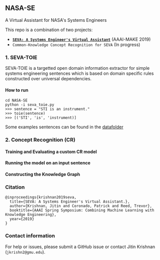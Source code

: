 ## NASA-SE
A Virtual Assistant for NASA's Systems Engineers

This repo is a combination of two projects:
*   **[`SEVA: A Systems Engineer's Virtual Assistant`](http://ceur-ws.org/Vol-2350/paper3.pdf)** (AAAI-MAKE 2019)
*   `Common-Knowledge Concept Recognition for SEVA` (In progress)

### 1. SEVA-TOIE
SEVA-TOIE is a targetted open domain information extractor for simple systems engineering sentences which is based on domain specific rules constructed over universal dependencies.

#### How to run
```
cd NASA-SE
python -i seva_toie.py
>>> sentence = "STI is an instrument."
>>> toie(sentence)
>>> [('STI', 'is', 'instrument)]
```
Some examples sentences can be found in the [datafolder](https://github.com/jitinkrishnan/NASA-SE/blob/master/se_data/seva-toie-sentences.txt)

### 2. Concept Recognition (CR)

#### Training and Evaluating a custom CR model

#### Running the model on an input sentence

#### Constructing the Knowledge Graph

### Citation
```
@inproceedings{krishnan2019seva,
  title={SEVA: A Systems Engineer's Virtual Assistant.},
  author={Krishnan, Jitin and Coronado, Patrick and Reed, Trevor},
  booktitle={AAAI Spring Symposium: Combining Machine Learning with Knowledge Engineering},
  year={2019}
}
```

### Contact information

For help or issues, please submit a GitHub issue or contact Jitin Krishnan (`jkrishn2@gmu.edu`).
